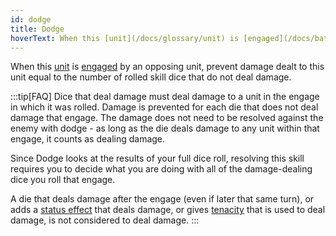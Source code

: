 ```yaml
---
id: dodge
title: Dodge
hoverText: When this [unit](/docs/glossary/unit) is [engaged](/docs/battles/adventurer-turn/engage) by an opposing unit, prevent damage dealt to this unit equal to the number of rolled skill dice that do not deal damage.
---
```


When this [unit](/docs/glossary/unit) is [engaged](/docs/battles/adventurer-turn/engage) by an opposing unit, prevent damage dealt to this unit equal to the number of rolled skill dice that do not deal damage.

:::tip[FAQ]
Dice that deal damage must deal damage to a unit in the engage in which it was rolled. Damage is prevented for each die that does not deal damage that engage. The damage does not need to be resolved against the enemy with dodge - as long as the die deals damage to any unit within that engage, it counts as dealing damage.

Since Dodge looks at the results of your full dice roll, resolving this skill requires you to decide what you are doing with all of the damage-dealing dice you roll that engage.

A die that deals damage after the engage (even if later that same turn), or adds a [status effect](/docs/glossary/status-effect) that deals damage, or gives [tenacity](/docs/glossary/tenacity) that is used to deal damage, is not considered to deal damage.
:::
